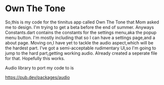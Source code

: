 # Own The Tone
So,this is my code for the tinnitus app  called Own The Tone that Mom asked me to design. I'm trying to get a beta before the end of summer.
Anyways Constants.dart contains the constants for the settings menu,aka the popup menu button. I'm mostly including that so I can have a settings page,and a about page. Moving on,I have yet to tackle the audio aspect,which will be the hardest part. I've got a semi-acceptable rudimentary UI,so I'm going to jump to the hard part,getting working audio. Already created a seperate file for that. Hopefully this works.


Audio library to port my code to is 

https://pub.dev/packages/audio
